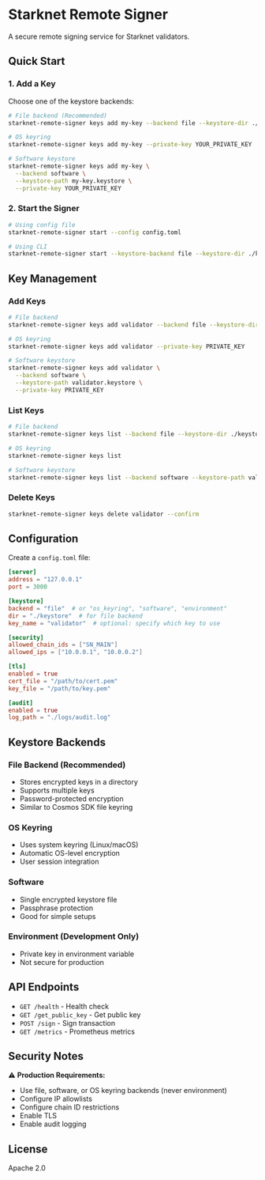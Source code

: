 # Starknet Remote Signer

A secure remote signing service for Starknet validators.

## Quick Start

### 1. Add a Key

Choose one of the keystore backends:

```bash
# File backend (Recommended)
starknet-remote-signer keys add my-key --backend file --keystore-dir ./keystore

# OS keyring
starknet-remote-signer keys add my-key --private-key YOUR_PRIVATE_KEY

# Software keystore
starknet-remote-signer keys add my-key \
  --backend software \
  --keystore-path my-key.keystore \
  --private-key YOUR_PRIVATE_KEY
```

### 2. Start the Signer

```bash
# Using config file
starknet-remote-signer start --config config.toml

# Using CLI
starknet-remote-signer start --keystore-backend file --keystore-dir ./keystore
```

## Key Management

### Add Keys
```bash
# File backend
starknet-remote-signer keys add validator --backend file --keystore-dir ./keystore

# OS keyring
starknet-remote-signer keys add validator --private-key PRIVATE_KEY

# Software keystore
starknet-remote-signer keys add validator \
  --backend software \
  --keystore-path validator.keystore \
  --private-key PRIVATE_KEY
```

### List Keys
```bash
# File backend
starknet-remote-signer keys list --backend file --keystore-dir ./keystore

# OS keyring
starknet-remote-signer keys list

# Software keystore
starknet-remote-signer keys list --backend software --keystore-path validator.keystore
```

### Delete Keys
```bash
starknet-remote-signer keys delete validator --confirm
```

## Configuration

Create a `config.toml` file:

```toml
[server]
address = "127.0.0.1"
port = 3000

[keystore]
backend = "file"  # or "os_keyring", "software", "environment"
dir = "./keystore"  # for file backend
key_name = "validator"  # optional: specify which key to use

[security]
allowed_chain_ids = ["SN_MAIN"]
allowed_ips = ["10.0.0.1", "10.0.0.2"]

[tls]
enabled = true
cert_file = "/path/to/cert.pem"
key_file = "/path/to/key.pem"

[audit]
enabled = true
log_path = "./logs/audit.log"
```

## Keystore Backends

### File Backend (Recommended)
- Stores encrypted keys in a directory
- Supports multiple keys
- Password-protected encryption
- Similar to Cosmos SDK file keyring

### OS Keyring
- Uses system keyring (Linux/macOS)
- Automatic OS-level encryption
- User session integration

### Software
- Single encrypted keystore file
- Passphrase protection
- Good for simple setups

### Environment (Development Only)
- Private key in environment variable
- Not secure for production

## API Endpoints

- `GET /health` - Health check
- `GET /get_public_key` - Get public key
- `POST /sign` - Sign transaction
- `GET /metrics` - Prometheus metrics

## Security Notes

⚠️ **Production Requirements:**
- Use file, software, or OS keyring backends (never environment)
- Configure IP allowlists
- Configure chain ID restrictions
- Enable TLS
- Enable audit logging

## License

Apache 2.0 